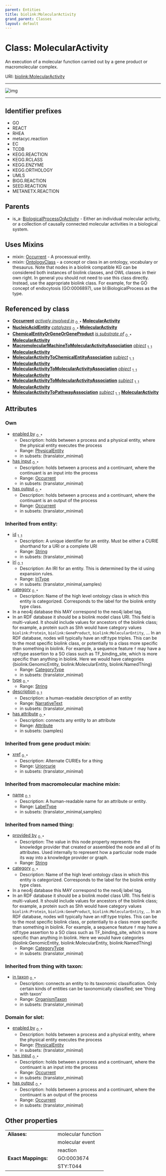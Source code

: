 ```yaml
---
parent: Entities
title: biolink:MolecularActivity
grand_parent: Classes
layout: default
---
```


# Class: MolecularActivity


An execution of a molecular function carried out by a gene product or macromolecular complex.

URI: [biolink:MolecularActivity](https://w3id.org/biolink/vocab/MolecularActivity)


---

![img](https://yuml.me/diagram/nofunky;dir:TB/class/[OrganismTaxon],[OntologyClass],[Occurrent],[NucleicAcidEntity],[MolecularEntity],[MolecularActivityToPathwayAssociation],[MolecularActivityToMolecularActivityAssociation],[MolecularActivityToChemicalEntityAssociation],[MacromolecularMachineMixin]%3Cenabled%20by%200..%2A-++[MolecularActivity%7Cprovided_by(i):string%20%2A;xref(i):uriorcurie%20%2A;category(i):category_type%20%2B;id(i):string;iri(i):iri_type%20%3F;type(i):string%20%2A;name(i):label_type%20%3F;description(i):narrative_text%20%3F],[MolecularEntity]%3Chas%20output%200..%2A-%20[MolecularActivity],[MolecularEntity]%3Chas%20input%200..%2A-%20[MolecularActivity],[MacromolecularMachineToMolecularActivityAssociation]-%20object%201..1%3E[MolecularActivity],[MolecularActivityToChemicalEntityAssociation]-%20subject%201..1%3E[MolecularActivity],[MolecularActivityToMolecularActivityAssociation]-%20object%201..1%3E[MolecularActivity],[MolecularActivityToMolecularActivityAssociation]-%20subject%201..1%3E[MolecularActivity],[MolecularActivityToPathwayAssociation]-%20subject%201..1%3E[MolecularActivity],[MolecularActivity]uses%20-.-%3E[Occurrent],[MolecularActivity]uses%20-.-%3E[OntologyClass],[BiologicalProcessOrActivity]%5E-[MolecularActivity],[MacromolecularMachineToMolecularActivityAssociation],[MacromolecularMachineMixin],[ChemicalEntityOrGeneOrGeneProduct],[BiologicalProcessOrActivity],[Attribute])

---


## Identifier prefixes

 * GO
 * REACT
 * RHEA
 * metacyc.reaction
 * EC
 * TCDB
 * KEGG.REACTION
 * KEGG.RCLASS
 * KEGG.ENZYME
 * KEGG.ORTHOLOGY
 * UMLS
 * BIGG.REACTION
 * SEED.REACTION
 * METANETX.REACTION

## Parents

 *  is_a: [BiologicalProcessOrActivity](BiologicalProcessOrActivity.md) - Either an individual molecular activity, or a collection of causally connected molecular activities in a biological system.

## Uses Mixins

 *  mixin: [Occurrent](Occurrent.md) - A processual entity.
 *  mixin: [OntologyClass](OntologyClass.md) - a concept or class in an ontology, vocabulary or thesaurus. Note that nodes in a biolink compatible KG can be considered both instances of biolink classes, and OWL classes in their own right. In general you should not need to use this class directly. Instead, use the appropriate biolink class. For example, for the GO concept of endocytosis (GO:0006897), use bl:BiologicalProcess as the type.

## Referenced by class

 *  **[Occurrent](Occurrent.md)** *[actively involved in](actively_involved_in.md)*  <sub>0..\*</sub>  **[MolecularActivity](MolecularActivity.md)**
 *  **[NucleicAcidEntity](NucleicAcidEntity.md)** *[catalyzes](catalyzes.md)*  <sub>0..\*</sub>  **[MolecularActivity](MolecularActivity.md)**
 *  **[ChemicalEntityOrGeneOrGeneProduct](ChemicalEntityOrGeneOrGeneProduct.md)** *[is substrate of](is_substrate_of.md)*  <sub>0..\*</sub>  **[MolecularActivity](MolecularActivity.md)**
 *  **[MacromolecularMachineToMolecularActivityAssociation](MacromolecularMachineToMolecularActivityAssociation.md)** *[object](object.md)*  <sub>1..1</sub>  **[MolecularActivity](MolecularActivity.md)**
 *  **[MolecularActivityToChemicalEntityAssociation](MolecularActivityToChemicalEntityAssociation.md)** *[subject](subject.md)*  <sub>1..1</sub>  **[MolecularActivity](MolecularActivity.md)**
 *  **[MolecularActivityToMolecularActivityAssociation](MolecularActivityToMolecularActivityAssociation.md)** *[object](object.md)*  <sub>1..1</sub>  **[MolecularActivity](MolecularActivity.md)**
 *  **[MolecularActivityToMolecularActivityAssociation](MolecularActivityToMolecularActivityAssociation.md)** *[subject](subject.md)*  <sub>1..1</sub>  **[MolecularActivity](MolecularActivity.md)**
 *  **[MolecularActivityToPathwayAssociation](MolecularActivityToPathwayAssociation.md)** *[subject](subject.md)*  <sub>1..1</sub>  **[MolecularActivity](MolecularActivity.md)**

## Attributes


### Own

 * [enabled by](enabled_by.md)  <sub>0..\*</sub>
     * Description: holds between a process and a physical entity, where the physical entity executes the process
     * Range: [PhysicalEntity](PhysicalEntity.md)
     * in subsets: (translator_minimal)
 * [has input](has_input.md)  <sub>0..\*</sub>
     * Description: holds between a process and a continuant, where the continuant is an input into the process
     * Range: [Occurrent](Occurrent.md)
     * in subsets: (translator_minimal)
 * [has output](has_output.md)  <sub>0..\*</sub>
     * Description: holds between a process and a continuant, where the continuant is an output of the process
     * Range: [Occurrent](Occurrent.md)
     * in subsets: (translator_minimal)

### Inherited from entity:

 * [id](id.md)  <sub>1..1</sub>
     * Description: A unique identifier for an entity. Must be either a CURIE shorthand for a URI or a complete URI
     * Range: [String](types/String.md)
     * in subsets: (translator_minimal)
 * [iri](iri.md)  <sub>0..1</sub>
     * Description: An IRI for an entity. This is determined by the id using expansion rules.
     * Range: [IriType](types/IriType.md)
     * in subsets: (translator_minimal,samples)
 * [category](category.md)  <sub>0..\*</sub>
     * Description: Name of the high level ontology class in which this entity is categorized. Corresponds to the label for the biolink entity type class.
 * In a neo4j database this MAY correspond to the neo4j label tag.
 * In an RDF database it should be a biolink model class URI.
This field is multi-valued. It should include values for ancestors of the biolink class; for example, a protein such as Shh would have category values `biolink:Protein`, `biolink:GeneProduct`, `biolink:MolecularEntity`, ...
In an RDF database, nodes will typically have an rdf:type triples. This can be to the most specific biolink class, or potentially to a class more specific than something in biolink. For example, a sequence feature `f` may have a rdf:type assertion to a SO class such as TF_binding_site, which is more specific than anything in biolink. Here we would have categories {biolink:GenomicEntity, biolink:MolecularEntity, biolink:NamedThing}
     * Range: [CategoryType](types/CategoryType.md)
     * in subsets: (translator_minimal)
 * [type](type.md)  <sub>0..\*</sub>
     * Range: [String](types/String.md)
 * [description](description.md)  <sub>0..1</sub>
     * Description: a human-readable description of an entity
     * Range: [NarrativeText](types/NarrativeText.md)
     * in subsets: (translator_minimal)
 * [has attribute](has_attribute.md)  <sub>0..\*</sub>
     * Description: connects any entity to an attribute
     * Range: [Attribute](Attribute.md)
     * in subsets: (samples)

### Inherited from gene product mixin:

 * [xref](xref.md)  <sub>0..\*</sub>
     * Description: Alternate CURIEs for a thing
     * Range: [Uriorcurie](types/Uriorcurie.md)
     * in subsets: (translator_minimal)

### Inherited from macromolecular machine mixin:

 * [name](name.md)  <sub>0..1</sub>
     * Description: A human-readable name for an attribute or entity.
     * Range: [LabelType](types/LabelType.md)
     * in subsets: (translator_minimal,samples)

### Inherited from named thing:

 * [provided by](provided_by.md)  <sub>0..\*</sub>
     * Description: The value in this node property represents the knowledge provider that created or assembled the node and all of its attributes.  Used internally to represent how a particular node made its way into a knowledge provider or graph.
     * Range: [String](types/String.md)
 * [category](category.md)  <sub>0..\*</sub>
     * Description: Name of the high level ontology class in which this entity is categorized. Corresponds to the label for the biolink entity type class.
 * In a neo4j database this MAY correspond to the neo4j label tag.
 * In an RDF database it should be a biolink model class URI.
This field is multi-valued. It should include values for ancestors of the biolink class; for example, a protein such as Shh would have category values `biolink:Protein`, `biolink:GeneProduct`, `biolink:MolecularEntity`, ...
In an RDF database, nodes will typically have an rdf:type triples. This can be to the most specific biolink class, or potentially to a class more specific than something in biolink. For example, a sequence feature `f` may have a rdf:type assertion to a SO class such as TF_binding_site, which is more specific than anything in biolink. Here we would have categories {biolink:GenomicEntity, biolink:MolecularEntity, biolink:NamedThing}
     * Range: [CategoryType](types/CategoryType.md)
     * in subsets: (translator_minimal)

### Inherited from thing with taxon:

 * [in taxon](in_taxon.md)  <sub>0..\*</sub>
     * Description: connects an entity to its taxonomic classification. Only certain kinds of entities can be taxonomically classified; see 'thing with taxon'
     * Range: [OrganismTaxon](OrganismTaxon.md)
     * in subsets: (translator_minimal)

### Domain for slot:

 * [enabled by](enabled_by.md)  <sub>0..\*</sub>
     * Description: holds between a process and a physical entity, where the physical entity executes the process
     * Range: [PhysicalEntity](PhysicalEntity.md)
     * in subsets: (translator_minimal)
 * [has input](has_input.md)  <sub>0..\*</sub>
     * Description: holds between a process and a continuant, where the continuant is an input into the process
     * Range: [Occurrent](Occurrent.md)
     * in subsets: (translator_minimal)
 * [has output](has_output.md)  <sub>0..\*</sub>
     * Description: holds between a process and a continuant, where the continuant is an output of the process
     * Range: [Occurrent](Occurrent.md)
     * in subsets: (translator_minimal)

## Other properties

|  |  |  |
| --- | --- | --- |
| **Aliases:** | | molecular function |
|  | | molecular event |
|  | | reaction |
| **Exact Mappings:** | | GO:0003674 |
|  | | STY:T044 |

